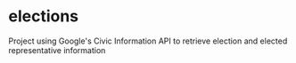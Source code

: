 # elections
Project using Google's Civic Information API to retrieve election and elected representative information
